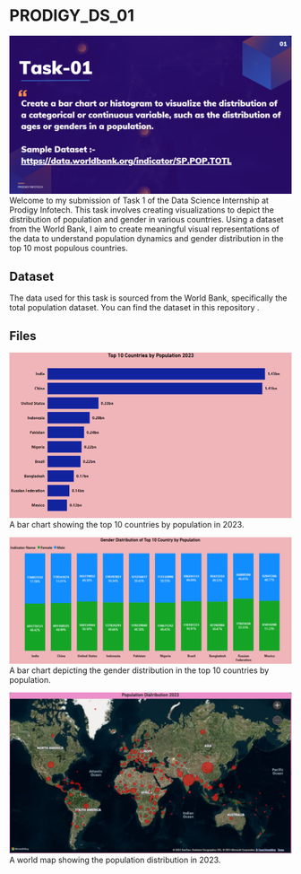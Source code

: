 # PRODIGY_DS_01

![task_1](https://github.com/Kaushikdas2002/PRODIGY_DS_01/blob/main/ds_task_01.png)
Welcome to my submission of Task 1 of the Data Science Internship at Prodigy Infotech. This task involves creating visualizations to depict the distribution of population and gender in various countries. Using a dataset from the World Bank, I aim to create meaningful visual representations of the data to understand population dynamics and gender distribution in the top 10 most populous countries.  

## Dataset
The data used for this task is sourced from the World Bank, specifically the total population dataset. You can find the dataset in this repository . 

## Files

![population](https://github.com/Kaushikdas2002/PRODIGY_DS_01/blob/main/Population_2023.png)  
A bar chart showing the top 10 countries by population in 2023.  

![gender](https://github.com/Kaushikdas2002/PRODIGY_DS_01/blob/main/Gender_Distribution.png)  
A bar chart depicting the gender distribution in the top 10 countries by population.  

![distribution](https://github.com/Kaushikdas2002/PRODIGY_DS_01/blob/main/Population_distribution.png)  
A world map showing the population distribution in 2023.  
